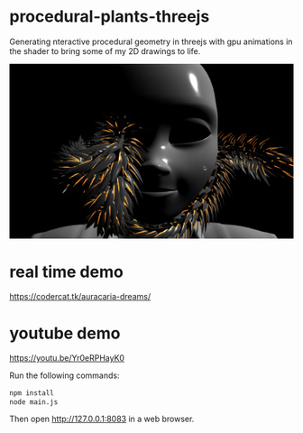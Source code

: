 # procedural-plants-threejs
Generating nteractive procedural geometry in threejs with gpu animations in the shader to bring some of my 2D drawings to life.

![Alt text](/screenshots/thumbnail.png?raw=true)

# real time demo
https://codercat.tk/auracaria-dreams/

# youtube demo
https://youtu.be/Yr0eRPHayK0

Run the following commands:

```
npm install
node main.js
```
Then open http://127.0.0.1:8083 in a web browser.

